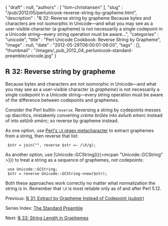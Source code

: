 {
   "draft" : null,
   "authors" : [
      "tom-christiansen"
   ],
   "slug" : "/pub/2012/05/perlunicook-reverse-string-by-grapheme.html",
   "description" : "℞ 32: Reverse string by grapheme Because bytes and characters are not isomorphic in Unicode&mdash;and what you may see as a user-visible character (a grapheme) is not necessarily a single codepoint in a Unicode string&mdash;every string operation must be aware...",
   "categories" : "unicode",
   "title" : "Perl Unicode Cookbook: Reverse String by Grapheme",
   "image" : null,
   "date" : "2012-05-29T06:00:01-08:00",
   "tags" : [],
   "thumbnail" : "/images/_pub_2012_04_perlunicook-standard-preamble/unicode.jpg"
}



℞ 32: Reverse string by grapheme
--------------------------------

Because bytes and characters are not isomorphic in Unicode—and what you may see as a user-visible character (a *grapheme*) is not necessarily a single codepoint in a Unicode string—every string operation must be aware of the difference between codepoints and graphemes.

Consider the Perl builtin `reverse`. Reversing a string by codepoints messes up diacritics, mistakenly converting *crème brûlée* into *éel̂urb em̀erc* instead of into *eélûrb emèrc*; so reverse by grapheme instead.

As one option, use [Perl's `\X` regex metacharacter](/pub/2012/05/perlunicook-match-unicode-grapheme-cluster-in-regex.html) to extract graphemes from a string, then reverse that list:

     $str = join("", reverse $str =~ /\X/g);

As another option, use [Unicode::GCString]({{<mcpan "Unicode::GCString" >}}) to treat a string as a sequence of graphemes, not codepoints:

     use Unicode::GCString;
     $str = reverse Unicode::GCString->new($str);

Both these approaches work correctly no matter what normalization the string is in. Remember that `\X` is most reliable only as of and after Perl 5.12.

Previous: [℞ 31: Extract by Grapheme Instead of Codepoint (substr)](/pub/2012/05/perlunicook-extract-by-grapheme-instead-of-codepoint-substr.html)

Series Index: [The Standard Preamble](/pub/2012/04/perlunicook-standard-preamble.html)

Next: [℞ 33: String Length in Graphemes](/pub/2012/05/perlunicook-string-length-in-graphemes.html)
